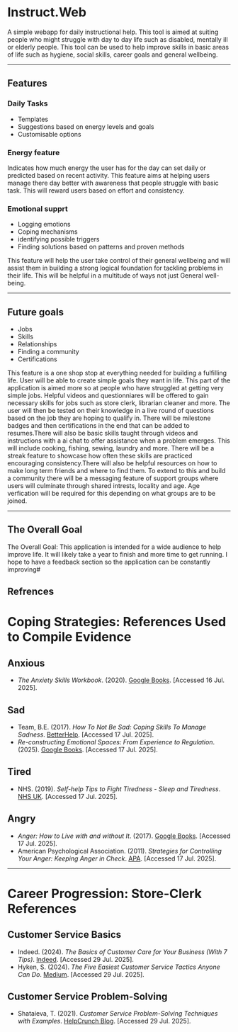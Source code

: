 # Instruct.Web

A simple webapp for daily instructional help. This tool is aimed at suiting people who might struggle with day to day life such as disabled, mentally ill or elderly people. This tool can be used to help improve skills in basic areas of life such as hygiene, social skills, career goals and general wellbeing.

---

## Features

### Daily Tasks
- Templates
- Suggestions based on energy levels and goals
- Customisable options

### Energy feature
Indicates how much energy the user has for the day can set daily or predicted based on recent activity.
This feature aims at helping users manage there day better with awareness that people struggle with basic task. This will reward users based on effort and consistency.

### Emotional supprt
- Logging emotions
- Coping mechanisms
- identifying possible triggers
- Finding solutions based on patterns and proven methods

This feature will help the user take control of their general wellbeing and will assist them in building a strong logical foundation for tackling problems in their life. This will be helpful in a multitude of ways not just General well-being.

---

## Future goals
- Jobs
- Skills
- Relationships
- Finding a community
- Certifications

This feature is a one shop stop at everything needed for building a fulfilling life. User will be able to create simple goals they want in life. This part of the application is aimed more so at people who have struggled at getting very simple jobs. Helpful videos and questionniares will be offered to gain necessary skills for jobs such as store clerk, librarian cleaner and more. The user will then be tested on their knowledge in a live round of questions based on the job they are hoping to qualify in. There will be milestone badges and then certifications in the end that can be added to resumes.There will also be basic skills taught through videos and instructions with a ai chat to offer assistance when a problem emerges. This will include cooking, fishing, sewing, laundry and more. There will be a streak feature to showcase how often these skills are practiced encouraging consistency.There will also be helpful resources on how to make long term friends and where to find them. To extend to this and build a community there will be a messaging feature of support groups where users will culminate through shared intrests, locality and age. Age verfication will be required for this depending on what groups are to be joined.

---

## The Overall Goal

The Overall Goal: This application is intended for a wide audience to help improve life. It will likely take a year to finish and more time to get running. I hope to have a feedback section so the application can be constantly improving#

## Refrences
# Coping Strategies: References Used to Compile Evidence

##  Anxious  
- *The Anxiety Skills Workbook*. (2020). [Google Books](https://books.google.ie/books?hl=en&lr=&id=he-0DwAAQBAJ&oi=fnd&pg=PT10&ots=aKwbveUTt1&sig=2khzNMMSofboKqDJOSfWxSLjLdc&redir_esc=y#v=onepage&q&f=false). [Accessed 16 Jul. 2025].

##  Sad  
- Team, B.E. (2017). *How To Not Be Sad: Coping Skills To Manage Sadness*. [BetterHelp](https://www.betterhelp.com/advice/how-to/learning-how-to-not-be-sad-coping-mechanisms/). [Accessed 17 Jul. 2025].  
- *Re-constructing Emotional Spaces: From Experience to Regulation*. (2025). [Google Books](https://books.google.ie/books?hl=en&lr=&id=uLe2fJRHQGoC&oi=fnd&pg=PA121&dq=dealing+with+sadness&ots=m4sfs7v-55&sig=_tBaIdU8aqYYGyfQMCXJbbG94UA&redir_esc=y#v=onepage&q=dealing%20with%20sadness&f=false). [Accessed 17 Jul. 2025].

##  Tired  
- NHS. (2019). *Self-help Tips to Fight Tiredness - Sleep and Tiredness*. [NHS UK](https://www.nhs.uk/live-well/sleep-and-tiredness/self-help-tips-to-fight-fatigue/). [Accessed 17 Jul. 2025].

##  Angry  
- *Anger: How to Live with and without It*. (2017). [Google Books](https://books.google.ie/books?hl=en&lr=&id=TsdBDAAAQBAJ&oi=fnd&pg=PA1&dq=dealing+with+anger&ots=p3covhKKjw&sig=J2sXpCkYINl0Xqbj7Ym7P57LqX4&redir_esc=y#v=onepage&q=dealing%20with%20anger&f=false). [Accessed 17 Jul. 2025].  
- American Psychological Association. (2011). *Strategies for Controlling Your Anger: Keeping Anger in Check*. [APA](https://www.apa.org/topics/anger/strategies-controlling). [Accessed 17 Jul. 2025].



---

#  Career Progression: Store-Clerk References

##  Customer Service Basics  
- Indeed. (2024). *The Basics of Customer Care for Your Business (With 7 Tips)*. [Indeed](https://www.indeed.com/hire/c/info/customer-care). [Accessed 29 Jul. 2025].  
- Hyken, S. (2024). *The Five Easiest Customer Service Tactics Anyone Can Do*. [Medium](https://hyken.medium.com/the-five-easiest-customer-service-tactics-anyone-can-do-431ca7a85bf3). [Accessed 29 Jul. 2025].

##  Customer Service Problem-Solving  
- Shataieva, T. (2021). *Customer Service Problem-Solving Techniques with Examples*. [HelpCrunch Blog](https://helpcrunch.com/blog/customer-service-problem-solving/). [Accessed 29 Jul. 2025].


